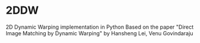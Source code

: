 # 2DDW
2D Dynamic Warping implementation in Python
Based on the paper "Direct Image Matching by Dynamic Warping" by Hansheng Lei, Venu Govindaraju
